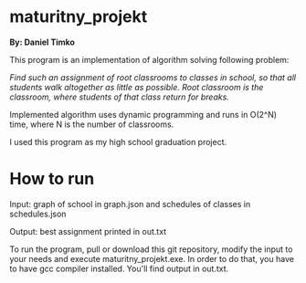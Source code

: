 # maturitny_projekt
<b>By: Daniel Timko</b>

This program is an implementation of algorithm solving following problem:

<i>Find such an assignment of root classrooms to classes in school, so that all students walk altogether as little as possible. Root classroom is the classroom, where students of that class return for breaks.</i>

Implemented algorithm uses dynamic programming and runs in O(2^N) time, where N is the number of classrooms.

I used this program as my high school graduation project.

# How to run
Input: graph of school in graph.json and schedules of classes in schedules.json

Output: best assignment printed in out.txt

To run the program, pull or download this git repository, modify the input to your needs and execute maturitny_projekt.exe. In order to do that, you have to have gcc compiler installed. You'll find output in out.txt.
